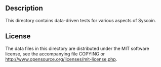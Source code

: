 Description
------------

This directory contains data-driven tests for various aspects of Syscoin.

License
--------

The data files in this directory are distributed under the MIT software
license, see the accompanying file COPYING or
http://www.opensource.org/licenses/mit-license.php.


